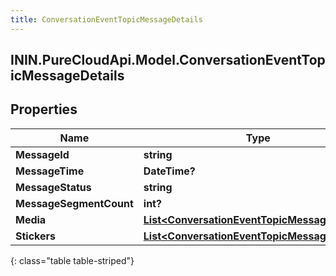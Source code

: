 ```yaml
---
title: ConversationEventTopicMessageDetails
---
```

## ININ.PureCloudApi.Model.ConversationEventTopicMessageDetails

## Properties

|Name | Type | Description | Notes|
|------------ | ------------- | ------------- | -------------|
| **MessageId** | **string** |  | [optional] |
| **MessageTime** | **DateTime?** |  | [optional] |
| **MessageStatus** | **string** |  | [optional] |
| **MessageSegmentCount** | **int?** |  | [optional] |
| **Media** | [**List&lt;ConversationEventTopicMessageMedia&gt;**](ConversationEventTopicMessageMedia.html) |  | [optional] |
| **Stickers** | [**List&lt;ConversationEventTopicMessageSticker&gt;**](ConversationEventTopicMessageSticker.html) |  | [optional] |
{: class="table table-striped"}


